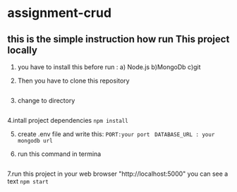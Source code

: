 # assignment-crud
## this is the simple instruction how run This project locally

1. you have to install this before run :
    a) Node.js
    b)MongoDb
    c)git

2. Then you have to clone this repository
    ```git clone https://github.com/RahulPaul12/assignment-crud.git 
    ```
3. change to  directory
    ```cd assignment-crud
    ```
    
4.intall project dependencies
    ```npm install
    ```
    
5. create .env file and write this:
    ```PORT:your port```
   ``` DATABASE_URL : your mongodb url```
    
6. run this command in termina
    ```npm run build
    ```
    
7.run this project in your web browser "http://localhost:5000" you can see a text
     ```npm start
     ```
